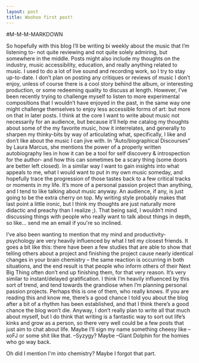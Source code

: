 ```yaml
---
layout: post
title: Woohoo first post!
---
```

#M-M-M-MARKDOWN

So hopefully with this blog I’ll be writing bi weekly about the music that I’m listening to- not quite reviewing and not quite solely admiring, but somewhere in the middle.  Posts might also include my thoughts on the industry, music accessibility, education, and really anything related to music. I used to do a lot of live sound and recording work, so I try to stay up-to-date. I don’t plan on posting any critiques or reviews of music I don’t enjoy, unless of course there is a cool story behind the album, or interesting production, or some redeeming quality to discuss at length. However, I’ve been recently trying to challenge myself to listen to more experimental compositions that I wouldn’t have enjoyed in the past, in the same way one might challenge themselves to enjoy less accessible forms of art: but more on that in later posts. I think at the core I want to write about music not necessarily for an audience, but because it’ll help me catalog my thoughts about some of the my favorite music, how it interrelates, and generally to sharpen my thinky-bits by way of articulating what, specifically, I like and don’t like about the music I can jive with. In “Auto/biographical Discourses” by Laura Marcus, she mentions the power of a properly written autobiography lies in how it can be a tool for self discovery & introspection for the author- and how this can sometimes be a scary thing (some doors are better left closed).  In a similar way I want to gain insights into what appeals to me, what I would want to put in my own music someday, and hopefully trace the progression of those tastes back to a few critical tracks or moments in my life. It’s more of a personal passion project than anything, and I tend to like talking about music anyway. An audience, if any, is just going to be the extra cherry on top. My writing style probably makes that last point a little ironic, but I think my thoughts are just naturally more didactic and preachy than I realize ;). That being said, I wouldn’t mind discussing things with people who really want to talk about things in depth, so like... send me an email if you're so inclined. 

I’ve also been wanting to mention that my mind and productivity-psychology are very heavily influenced by what I tell my closest friends. It goes a bit like this: there have been a few studies that are able to show that telling others about a project and finishing the project cause nearly identical changes in your brain chemistry – the same reaction is occurring in both situations, and the end result is that people who inform others of their Next Big Thing often don’t end up finishing them, for that very reason. It’s very similar to instant/delayed gratification. I think I’m heavily influenced by this sort of trend, and tend towards the grandiose when I’m planning personal passion projects. Perhaps this is one of them, who really knows. If you are reading this and know me, there’s a good chance I told you about the blog after a bit of a rhythm has been established, and that I think there’s a good chance the blog won’t die. Anyway, I don’t really plan to write all that much about myself, but I do think that writing is a fantastic way to sort out life’s kinks and grow as a person, so there very well could be a few posts that just aim to chat about life. Maybe I’ll sign my name something cheesy like –xoFJ or some shit like that. –Syzygy? Maybe –Giant Dolphin for the homies who go way back. 

Oh did I mention I'm into chemistry? Maybe I forgot that part. 